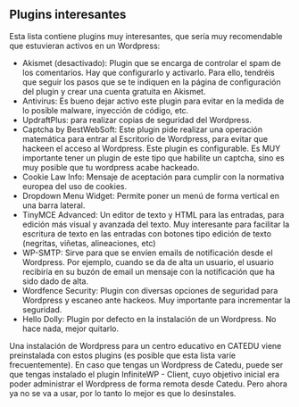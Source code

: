 ## Plugins interesantes

Esta lista contiene plugins muy interesantes, que sería muy recomendable que estuvieran activos en un Wordpress:

* Akismet \(desactivado\): Plugin que se encarga de controlar el spam de los comentarios. Hay que configurarlo y activarlo. Para ello, tendréis que seguir los pasos que se te indiquen en la página de configuración del plugin y crear una cuenta gratuita en Akismet.
* Antivirus: Es bueno dejar activo este plugin para evitar en la medida de lo posible malware, inyección de código, etc.
* UpdraftPlus: para realizar copias de seguridad del Wordpress.
* Captcha by BestWebSoft: Este plugin pide realizar una operación matemática para entrar al Escritorio de Wordpress, para evitar que hackeen el acceso al Wordpress. Este plugin es configurable. Es MUY importante tener un plugin de este tipo que habilite un captcha, sino es muy posible que tu wordpress acabe hackeado.
* Cookie Law Info: Mensaje de aceptación para cumplir con la normativa europea del uso de cookies.
* Dropdown Menu Widget: Permite poner un menú de forma vertical en una barra lateral.
* TinyMCE Advanced: Un editor de texto y HTML para las entradas, para edición más visual y avanzada del texto. Muy interesante para facilitar la escritura de texto en las entradas con botones tipo edición de texto \(negritas, viñetas, alineaciones, etc\)
* WP-SMTP: Sirve para que se envíen emails de notificación desde el Wordpress. Por ejemplo, cuando se da de alta un usuario, el usuario recibiría en su buzón de email un mensaje con la notificación que ha sido dado de alta.
* Wordfence Security: Plugin con diversas opciones de seguridad para Wordpress y escaneo ante hackeos. Muy importante para incrementar la seguridad.
* Hello Dolly: Plugin por defecto en la instalación de un Wordpress. No hace nada, mejor quitarlo. 

Una instalación de Wordpress para un centro educativo en CATEDU viene preinstalada con estos plugins \(es posible que esta lista varíe frecuentemente\). En caso que tengas un Wordpress de Catedu, puede ser que tengas instalado el plugin InfiniteWP - Client, cuyo objetivo inicial era poder administrar el Wordpress de forma remota desde Catedu. Pero ahora ya no se va a usar, por lo tanto lo mejor es que lo desinstales.

